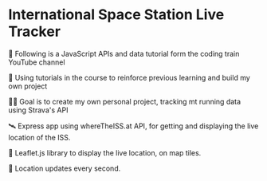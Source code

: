 # International Space Station Live Tracker
📕 Following is a JavaScript APIs and data tutorial form the coding train YouTube channel

🎯 Using tutorials in the course to reinforce previous learning and build my own project

🏃‍♂️ Goal is to create my own personal project, tracking mt running data using Strava's API

🛰 Express app using whereTheISS.at API, for getting and displaying the live location of the ISS.

🍃 Leaflet.js library to display the live location, on map tiles.

📍 Location updates every second.
